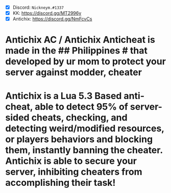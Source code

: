 - [X] Discord: `Nickneym.#1337`
- [X] KK: https://discord.gg/MT2996y
- [X] Antichix: https://discord.gg/NmFcvCs

# Antichix AC / Antichix Anticheat is made in the ## Philippines # that developed by ur mom to protect your server against modder, cheater

# Antichix is a Lua 5.3 Based anti-cheat, able to detect 95% of server-sided cheats, checking, and detecting weird/modified resources, or players behaviors and blocking them, instantly banning the cheater. Antichix is able to secure your server, inhibiting cheaters from accomplishing their task!
